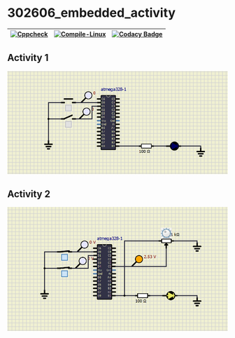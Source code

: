 # 302606_embedded_activity
[![Cppcheck](https://github.com/260213/260213_EmbeddedC/actions/workflows/CodeQuality.yml/badge.svg)](https://github.com/260213/260213_EmbeddedC/actions/workflows/CodeQuality.yml)|[![Compile-Linux](https://github.com/260213/260213_EmbeddedC/actions/workflows/Compile.yml/badge.svg)](https://github.com/260213/260213_EmbeddedC/actions/workflows/Compile.yml)|[![Codacy Badge](https://app.codacy.com/project/badge/Grade/8421f9fcd2a443f499e18b4e8a419389)](https://www.codacy.com/gh/260213/260213_EmbeddedC/dashboard?utm_source=github.com&amp;utm_medium=referral&amp;utm_content=260213/260213_EmbeddedC&amp;utm_campaign=Badge_Grade)
--------------------------------------|--------------------------------------------------------|--------------------------------------------------------

## Activity 1
![SS](https://github.com/260213/260213_EmbeddedC/blob/6147ad1808d7cda7377831cfc95e2dc4127601a4/simulation/Act1.PNG)
## Activity 2
![SS](https://github.com/260213/260213_EmbeddedC/blob/6147ad1808d7cda7377831cfc95e2dc4127601a4/simulation/Act2.PNG)
